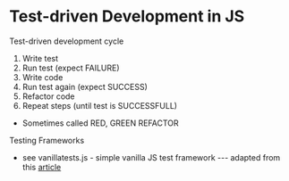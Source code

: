 # Test-driven Development in JS

Test-driven development cycle
1. Write test
2. Run test (expect FAILURE)
3. Write code
4. Run test again (expect SUCCESS)
5. Refactor code
6. Repeat steps (until test is SUCCESSFULL)

* Sometimes called RED, GREEN REFACTOR

Testing Frameworks
* see vanillatests.js - simple vanilla JS test framework
  --- adapted from this [article](https://medium.com/javascript-scene/tdd-the-rite-way-53c9b46f45e3)

